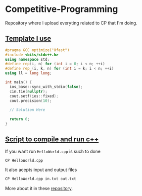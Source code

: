 # Competitive-Programming

Repository where I upload everyting related to CP that I'm doing. 

## [Template I use](/Copy%20Paste/Template.cpp)
```cpp
#pragma GCC optimize("Ofast")
#include <bits/stdc++.h>
using namespace std;
#define rep(i, n) for (int i = 0; i < n; ++i)
#define rep_(i, k, n) for (int i = k; i < n; ++i)
using ll = long long;

int main() {
  ios_base::sync_with_stdio(false);
  cin.tie(nullptr);
  cout.setf(ios::fixed);
  cout.precision(10);
  
  // Solution Here
  
  return 0;
}
```

## [Script to compile and run c++](https://github.com/Wh4rp/CP-Script/blob/bfaafc2ad006064a91dc84a8b8ea8ee915695aad/CP.sh)

If you want run `HelloWorld.cpp` is such to done 
```bash
CP HelloWorld.cpp
``` 
It also acepts input and output files
```bash
CP HelloWorld.cpp in.txt out.txt
```
More about it in these [repository](https://github.com/Wh4rp/CP-Script).